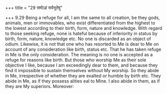 +++
title = "29 समोऽहं सर्वभूतेषु"

+++
9.29 Being a refuge for all, I am the same to all creation, be they
gods, animals, men or immovables, who exist differentiated from the
highest to the lowest according to their birth, form, nature and
knowledge. With regard to those seeking refuge, none is hateful because
of inferiority in status by birth, form, nature, knowledge etc. No one
is discarded as an object of odium. Likewise, it is not that one who has
resorted to Me is dear to Me on account of any consideration like birth,
status etc. That he has taken refuge in Me is the only consideration.
The meaning is no one is accepted as a refuge for reasons like birth.
But those who worship Me as their sole objective I like, because I am
exceedingly dear to them, and because they find it impossible to sustain
themselves without My worship. So they abide in Me, irrespective of
whether they are exalted or humble by birth etc. They abide in Me, as if
they possess alities eal to Mine. I also abide in them, as if they are
My superiors. Moreover:
